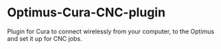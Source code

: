 # Optimus-Cura-CNC-plugin
Plugin for Cura to connect wirelessly from your computer, to the Optimus and set it up for CNC jobs.
